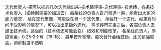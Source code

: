 迭代负责人-把可以插的几次迭代摘出来-技术债评审-迭代评审-
技术债，各条技术负责人（把特别需要的加进去）
每条线的负责人自己筛选一遍，能看出大家的能力情况，
放在迭代里面，可能放在另一个迭代里。
单独开一个迭代，如果有时间不受影响的情况下，可以拉出来额外迭代。
需求评审完事之后，各端负责人去屡出技术债，适当的（技术债还可能会变）
绩效和制度改革。
各条线负责人，季度奖金，0.25-2个月（16-18），每年晋升答辩，每次晋升会给鼓励，比加薪幅度高。调薪制度不透明